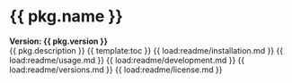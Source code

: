 # {{ pkg.name }}
<strong>Version: {{ pkg.version }}</strong>
<br />
{{ pkg.description }}
{{ template:toc }}
{{ load:readme/installation.md }}
{{ load:readme/usage.md }}
{{ load:readme/development.md }}
{{ load:readme/versions.md }}
{{ load:readme/license.md }}
